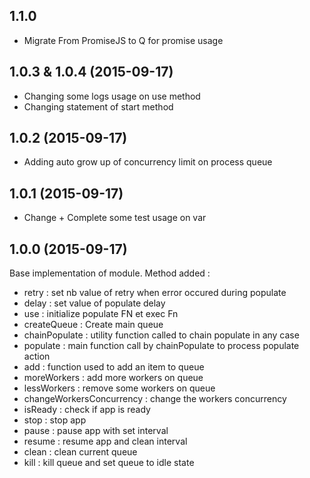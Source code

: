 ## 1.1.0

- Migrate From PromiseJS to Q for promise usage

## 1.0.3 & 1.0.4 (2015-09-17)

- Changing some logs usage on use method
- Changing statement of start method 

## 1.0.2 (2015-09-17)

- Adding auto grow up of concurrency limit on process queue

## 1.0.1 (2015-09-17)

- Change + Complete some test usage on var

## 1.0.0 (2015-09-17)

Base implementation of module.
Method added : 

 - retry : set nb value of retry when error occured during populate
 - delay : set value of populate delay
 - use  : initialize populate FN et exec Fn
 - createQueue : Create main queue
 - chainPopulate : utility function called to chain populate in any case 
 - populate : main function call by chainPopulate to process populate action
 - add : function used to add an item to queue
 - moreWorkers : add more workers on queue
 - lessWorkers : remove some workers on queue
 - changeWorkersConcurrency : change the workers concurrency
 - isReady : check if app is ready
 - stop : stop app
 - pause : pause app with set interval
 - resume : resume app and clean interval
 - clean : clean current queue
 - kill : kill queue and set queue to idle state
